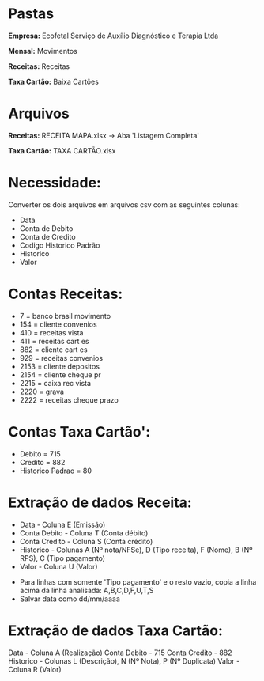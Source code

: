 Pastas
=======
**Empresa:** Ecofetal  Serviço de Auxílio Diagnóstico e Terapia Ltda

**Mensal:** Movimentos

**Receitas:** Receitas

**Taxa Cartão:** Baixa Cartões

Arquivos
=======
**Receitas:** RECEITA MAPA.xlsx -> Aba 'Listagem Completa'

**Taxa Cartão:** TAXA CARTÃO.xlsx

Necessidade:
============
Converter os dois arquivos em arquivos csv com as seguintes colunas:
- Data
- Conta de Debito
- Conta de Credito
- Codigo Historico Padrão
- Historico
- Valor

Contas Receitas:
======
- 7 = banco brasil movimento
- 154 = cliente convenios
- 410 = receitas vista
- 411 = receitas cart es
- 882 = cliente cart es
- 929 = receitas convenios
- 2153 = cliente depositos
- 2154 = cliente cheque pr
- 2215 = caixa rec vista
- 2220 = grava
- 2222 = receitas cheque prazo

Contas Taxa Cartão':
======
- Debito = 715
- Credito = 882
- Historico Padrao = 80

Extração de dados Receita:
========
- Data - Coluna E (Emissão)
- Conta Debito - Coluna T (Conta débito)
- Conta Credito - Coluna S (Conta crédito)
- Historico - Colunas A (Nº nota/NFSe), D (Tipo receita), F (Nome), B (Nº RPS), C (Tipo pagamento)
- Valor - Coluna U (Valor)

* Para linhas com somente 'Tipo pagamento' e o resto vazio, copia a linha acima da linha analisada: A,B,C,D,F,U,T,S
* Salvar data como dd/mm/aaaa

Extração de dados Taxa Cartão:
========
Data - Coluna A (Realização)
Conta Debito - 715
Conta Credito - 882
Historico - Colunas L (Descrição), N (Nº Nota), P (Nº Duplicata)
Valor - Coluna R (Valor)